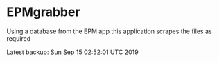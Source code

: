# EPMgrabber
Using a database from the EPM app this application scrapes the files as required


Latest backup: Sun Sep 15 02:52:01 UTC 2019
